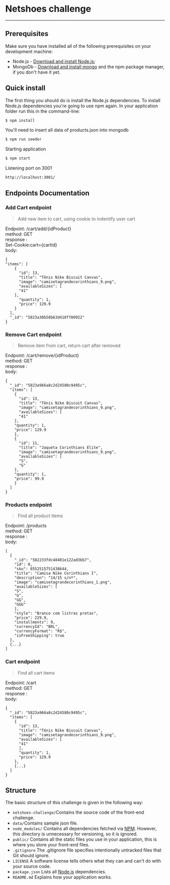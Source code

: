 # Netshoes challenge
--------------------

## Prerequisites

Make sure you have installed all of the following prerequisites on your development machine:

* Node.js - [Download and install Node.js](https://nodejs.org/en/download/);
* MongoDb - [Download and install mongo](https://docs.mongodb.com/manual/installation/) and the npm package manager, if you don't have it yet.

## Quick install

The first thing you should do is install the Node.js dependencies. To install Node.js dependencies you're going to use npm again. In your application folder run this in the command-line:

```bash
$ npm install
```

You'll need to insert all data of products.json into mongodb

```bash
$ npm run seeder
```

Starting application

```bash
$ npm start
```

Listening port on 3001

```bash
http://localhost:3001/
```


Endpoints Documentation
-------------
### Add Cart endpoint

  > Add new item to cart, using cookie to indentify user cart

Endpoint: /cart/add/{idProduct} <br />
method: GET <br />
response :  <br />
Set-Cookie:cart={cartId}   <br />
body:
```
{
"items": [
    {
      "id": 13,
      "title": "Tênis Nike Biscuit Canvas",
      "image": "camisetagrandecorinthians_9.png",
      "availableSizes": [
      "41"
    ],
      "quantity": 1,
      "price": 129.9
    }
  ],
  "_id": "5823a30b58b63d418ff80922"
}
```

### Remove Cart endpoint

  > Remove item from cart, return cart after removed

Endpoint: /cart/remove/{idProduct} <br />
method: GET <br />
response :  <br />
body:
```
{
  "_id": "5823a966a8c2d24580c9495c",
  "items": [
    {
      "id": 13,
      "title": "Tênis Nike Biscuit Canvas",
      "image": "camisetagrandecorinthians_9.png",
      "availableSizes": [
      "41"
    ],
    "quantity": 1,
    "price": 129.9
    },
    {
      "id": 11,
      "title": "Jaqueta Corinthians Elite",
      "image": "camisetagrandecorinthians_9.png",
      "availableSizes": [
      "S",
      "G"
    ],
    "quantity": 1,
    "price": 99.9
    }
  ]
}
```

### Products endpoint

  > Find all product items

Endpoint: /products <br />
method: GET <br />
response :  <br />
body:
```
[
  {
    "_id": "582233fdc48401e122ad3bb7",
    "id": 0,
    "sku": 8552515751438644,
    "title": "Camisa Nike Corinthians I",
    "description": "14/15 s/nº",
    "image": "camisetagrandecorinthians_1.png",
    "availableSizes": [
    "S",
    "G",
    "GG",
    "GGG"
    ],
    "style": "Branco com listras pretas",
    "price": 229.9,
    "installments": 9,
    "currencyId": "BRL",
    "currencyFormat": "R$",
    "isFreeShipping": true
  },
  {...}
]
```


### Cart endpoint

  > Find all cart items

Endpoint: /cart <br />
method: GET <br />
response :  <br />
body:
```
{
  "_id": "5823a966a8c2d24580c9495c",
  "items": [
    {
      "id": 13,
      "title": "Tênis Nike Biscuit Canvas",
      "image": "camisetagrandecorinthians_9.png",
      "availableSizes": [
      "41"
      ],
      "quantity": 1,
      "price": 129.9
    },
    {...}
  ]
}
```


## Structure

The basic structure of this challenge is given in the following way:

* `netshoes-challenge/`Contains the source code of the front-end challenge.
* `data/`Contains sample json file.
* `node_modules/` Contains all dependencies fetched via [NPM](https://www.npmjs.org/). However, this directory is unnecessary for versioning, so it is ignored.
* `public/` Contains all the static files you use in your application, this is where you store your front-end files.
* `.gitignore` The .gitignore file specifies intentionally untracked files that Git should ignore.
* `LICENSE` A software license tells others what they can and can't do with your source code.
* `package.json` Lists all [Node.js](http://nodejs.org/) dependencies.
* `README.md` Explains how your application works.
